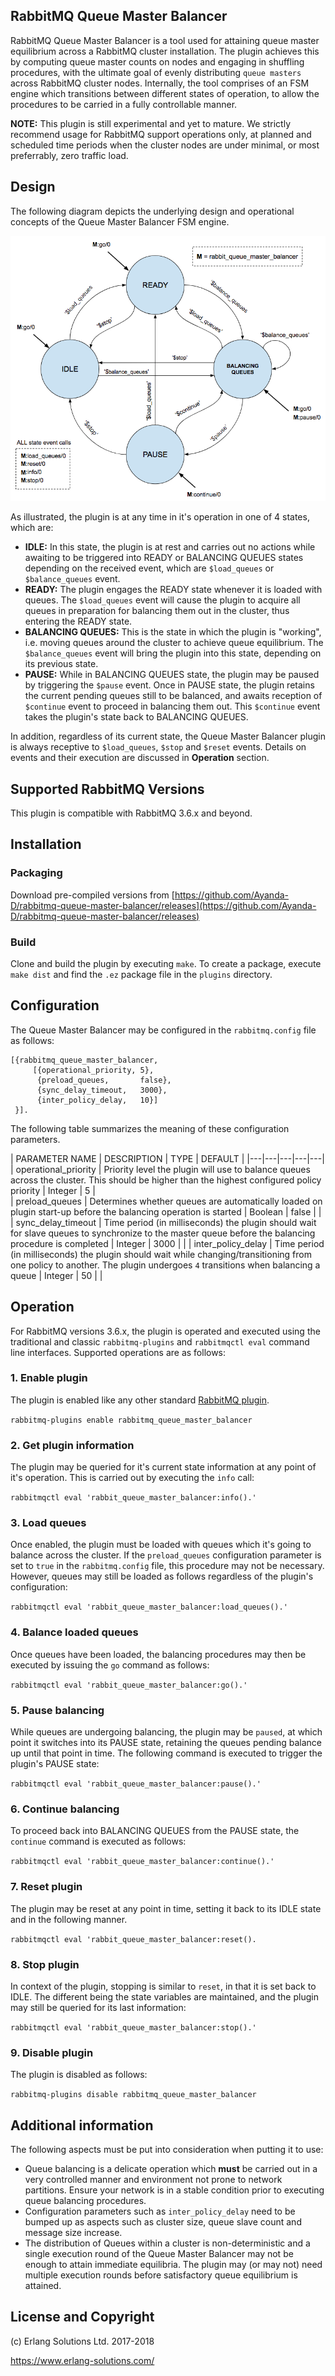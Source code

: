 ## RabbitMQ Queue Master Balancer

RabbitMQ Queue Master Balancer is a tool used for attaining queue master equilibrium across a RabbitMQ cluster installation. The plugin achieves this by computing queue master counts on nodes and engaging in shuffling procedures, with the ultimate goal of evenly distributing `queue masters` across RabbitMQ cluster nodes. Internally, the tool comprises of an FSM engine which transitions between different states of operation, to allow the procedures to be carried in a fully controllable manner.

**NOTE:** This plugin is still experimental and yet to mature. We strictly recommend usage for RabbitMQ support operations only, at planned and scheduled time periods when the cluster nodes are under minimal, or most preferrably, zero traffic load.

## Design

The following diagram depicts the underlying design and operational concepts of the Queue Master Balancer FSM engine.

![inline fit](./priv/images/QueueMasterBalancerFSM.png)

As illustrated, the plugin is at any time in it's operation in one of 4 states, which are:

- **IDLE:** In this state, the plugin is at rest and carries out no actions while awaiting to be triggered into READY or BALANCING QUEUES states depending on the received event, which are `$load_queues` or `$balance_queues` event.
- **READY:** The plugin engages the READY state whenever it is loaded with queues. The `$load_queues` event will cause the plugin to acquire all queues in preparation for balancing them out in the cluster, thus entering the READY state.
- **BALANCING QUEUES:** This is the state in which the plugin is "working", i.e. moving queues around the cluster to achieve queue equilibrium. The `$balance_queues` event will bring the plugin into this state, depending on its previous state. 
- **PAUSE:** While in BALANCING QUEUES state, the plugin may be paused by triggering the `$pause` event. Once in PAUSE state, the plugin retains the current pending queues still to be balanced, and awaits reception of `$continue` event to proceed in balancing them out. This `$continue` event takes the plugin's state back to BALANCING QUEUES.

In addition, regardless of its current state, the Queue Master Balancer plugin is always receptive to `$load_queues`, `$stop` and `$reset` events. Details on events and their execution are discussed in **Operation** section.



## Supported RabbitMQ Versions

This plugin is compatible with RabbitMQ 3.6.x and beyond.


## Installation

### Packaging

Download pre-compiled versions from [https://github.com/Ayanda-D/rabbitmq-queue-master-balancer/releases](https://github.com/Ayanda-D/rabbitmq-queue-master-balancer/releases)

### Build

Clone and build the plugin by executing `make`. To create a package, execute `make dist` and find the `.ez` package file in the `plugins` directory.

## Configuration

The Queue Master Balancer may be configured in the `rabbitmq.config` file as follows:

```
[{rabbitmq_queue_master_balancer,
     [{operational_priority, 5},
      {preload_queues,       false},
      {sync_delay_timeout,   3000},
      {inter_policy_delay,   10}]
 }].

```

The following table summarizes the meaning of these configuration parameters.

| PARAMETER NAME  | DESCRIPTION  | TYPE  |  DEFAULT | 
|---|---|---|---|---|
| operational\_priority  | Priority level the plugin will use to balance queues across the cluster. This should be higher than the highest configured policy priority | Integer | 5 |  
| preload\_queues | Determines whether queues are automatically loaded on plugin start-up before the balancing operation is started | Boolean | false |   |
| sync\_delay_timeout | Time period (in milliseconds) the plugin should wait for slave queues to synchronize to the master queue before the balancing procedure is completed  | Integer | 3000 |   |
| inter\_policy_delay | Time period (in milliseconds) the plugin should wait while changing/transitioning from one policy to another. The plugin undergoes `4` transitions when balancing a queue | Integer | 50  |   |

## Operation

For RabbitMQ versions 3.6.x, the plugin is operated and executed using the traditional and classic `rabbitmq-plugins` and `rabbitmqctl eval` command line interfaces. Supported operations are as follows:

### 1. Enable plugin
 
The plugin is enabled like any other standard [RabbitMQ plugin](https://www.rabbitmq.com/plugins.html).
 
`rabbitmq-plugins enable rabbitmq_queue_master_balancer`

### 2. Get plugin information
 
The plugin may be queried for it's current state information at any point of it's operation. This is carried out by executing the `info` call:

`rabbitmqctl eval 'rabbit_queue_master_balancer:info().'`

### 3. Load queues

Once enabled, the plugin must be loaded with queues which it's going to balance across the cluster. If the `preload_queues` configuration parameter is set to `true` in the `rabbitmq.config` file, this procedure may not be necessary. However, queues may still be loaded as follows regardless of the plugin's configuration: 
 
`rabbitmqctl eval 'rabbit_queue_master_balancer:load_queues().'`

### 4. Balance loaded queues 

Once queues have been loaded, the balancing procedures may then be executed by issuing the `go` command as follows:

`rabbitmqctl eval 'rabbit_queue_master_balancer:go().'`

### 5. Pause balancing

While queues are undergoing balancing, the plugin may be `paused`, at which point it switches into its PAUSE state, retaining the queues pending balance up until that point in time. The following command is executed to trigger the plugin's PAUSE state:

`rabbitmqctl eval 'rabbit_queue_master_balancer:pause().'`

### 6. Continue balancing

To proceed back into BALANCING QUEUES from the PAUSE state, the `continue` command is executed as follows:

`rabbitmqctl eval 'rabbit_queue_master_balancer:continue().'`

### 7. Reset plugin

The plugin may be reset at any point in time, setting it back to its IDLE state and in the following manner.

`rabbitmqctl eval 'rabbit_queue_master_balancer:reset().`

### 8. Stop plugin

In context of the plugin, stopping is similar to `reset`, in that it is set back to IDLE. The different being the state variables are maintained, and the plugin may still be queried for its last information:

`rabbitmqctl eval 'rabbit_queue_master_balancer:stop().'`

### 9. Disable plugin

The plugin is disabled as follows:

`rabbitmq-plugins disable rabbitmq_queue_master_balancer`

## Additional information

The following aspects must be put into consideration when putting it to use:

 - Queue balancing is a delicate operation which **must** be carried out in a very controlled manner and environment not prone to network partitions. Ensure your network is in a stable condition prior to executing queue balancing procedures.
 - Configuration parameters such as `inter_policy_delay` need to be bumped up as aspects such as cluster size, queue slave count and message size increase.
 - The distribution of Queues within a cluster is non-deterministic and a single execution round of the Queue Master Balancer may not be enough to attain immediate equilibria. The plugin may (or may not) need multiple execution rounds before satisfactory queue equilibrium is attained.

## License and Copyright

(c) Erlang Solutions Ltd. 2017-2018

https://www.erlang-solutions.com/
